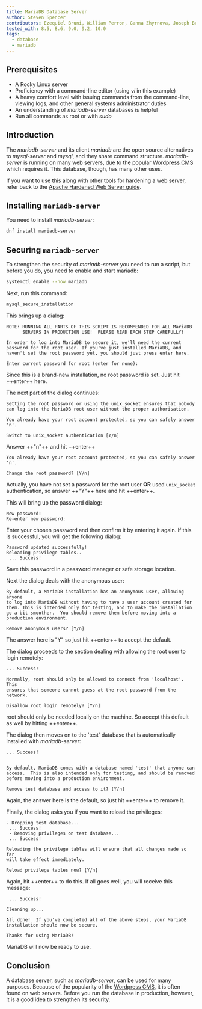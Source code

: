 ```yaml
---
title: MariaDB Database Server
author: Steven Spencer
contributors: Ezequiel Bruni, William Perron, Ganna Zhyrnova, Joseph Brinkman
tested_with: 8.5, 8.6, 9.0, 9.2, 10.0
tags:
  - database
  - mariadb
---
```


## Prerequisites

- A Rocky Linux server
- Proficiency with a command-line editor (using *vi* in this example)
- A heavy comfort level with issuing commands from the command-line, viewing logs, and other general systems administrator duties
- An understanding of *mariadb-server* databases is helpful
- Run all commands as root or with *sudo*

## Introduction

The *mariadb-server* and its client *mariadb* are the open source alternatives to *mysql-server* and *mysql*, and they share command structure. *mariadb-server* is running on many web servers, due to the popular [Wordpress CMS](https://wordpress.org/) which requires it. This database, though, has many other uses.

If you want to use this along with other tools for hardening a web server, refer back to the [Apache Hardened Web Server guide](../web/apache_hardened_webserver/index.md).

## Installing `mariadb-server`

You need to install *mariadb-server*:

```bash
dnf install mariadb-server
```

## Securing `mariadb-server`

To strengthen the security of *mariadb-server* you need to run a script, but before you do, you need to enable and start mariadb:

```bash
systemctl enable --now mariadb
```

Next, run this command:

```bash
mysql_secure_installation
```

This brings up a dialog:

```text
NOTE: RUNNING ALL PARTS OF THIS SCRIPT IS RECOMMENDED FOR ALL MariaDB
      SERVERS IN PRODUCTION USE!  PLEASE READ EACH STEP CAREFULLY!

In order to log into MariaDB to secure it, we'll need the current
password for the root user. If you've just installed MariaDB, and
haven't set the root password yet, you should just press enter here.

Enter current password for root (enter for none):
```

Since this is a brand-new installation, no root password is set. Just hit ++enter++ here.

The next part of the dialog continues:

```text
Setting the root password or using the unix_socket ensures that nobody
can log into the MariaDB root user without the proper authorisation.

You already have your root account protected, so you can safely answer 'n'.

Switch to unix_socket authentication [Y/n]
```

Answer ++"n"++ and hit ++enter++

```text
You already have your root account protected, so you can safely answer 'n'.

Change the root password? [Y/n]
```

Actually, you have not set a password for the root user **OR** used `unix_socket` authentication, so answer ++"Y"++ here and hit ++enter++.

This will bring up the password dialog:

```text
New password:
Re-enter new password:
```

Enter your chosen password and then confirm it by entering it again. If this is successful, you will get the following dialog:

```text
Password updated successfully!
Reloading privilege tables..
 ... Success!
```

Save this password in a password manager or safe storage location.

Next the dialog deals with the anonymous user:

```text
By default, a MariaDB installation has an anonymous user, allowing anyone
to log into MariaDB without having to have a user account created for
them. This is intended only for testing, and to make the installation
go a bit smoother.  You should remove them before moving into a
production environment.

Remove anonymous users? [Y/n]
```

The answer here is "Y" so just hit ++enter++ to accept the default.

The dialog proceeds to the section dealing with allowing the root user to login remotely:

```text
... Success!

Normally, root should only be allowed to connect from 'localhost'.  This
ensures that someone cannot guess at the root password from the network.

Disallow root login remotely? [Y/n]
```

root should only be needed locally on the machine. So accept this default as well by hitting ++enter++.

The dialog then moves on to the 'test' database that is automatically installed with *mariadb-server*:

```text
... Success!


By default, MariaDB comes with a database named 'test' that anyone can
access.  This is also intended only for testing, and should be removed
before moving into a production environment.

Remove test database and access to it? [Y/n]
```

Again, the answer here is the default, so just hit ++enter++ to remove it.

Finally, the dialog asks you if you want to reload the privileges:

```text
- Dropping test database...
 ... Success!
 - Removing privileges on test database...
 ... Success!

Reloading the privilege tables will ensure that all changes made so far
will take effect immediately.

Reload privilege tables now? [Y/n]
```

Again, hit ++enter++ to do this. If all goes well, you will receive this message:

```text
 ... Success!

Cleaning up...

All done!  If you've completed all of the above steps, your MariaDB
installation should now be secure.

Thanks for using MariaDB!
```

MariaDB will now be ready to use.

## Conclusion

A database server, such as *mariadb-server*, can be used for many purposes. Because of the popularity of the [Wordpress CMS](https://wordpress.org), it is often found on web servers. Before you run the database in production, however, it is a good idea to strengthen its security.
